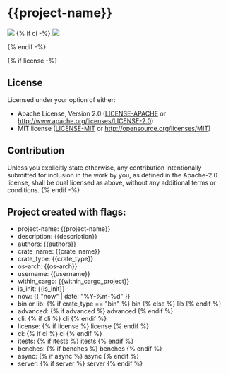 # {{project-name}}
![](https://img.shields.io/badge/made_by_cryptograthor-black?style=flat&logo=undertale&logoColor=hotpink)
{% if ci -%}
![](https://github.com/thor314/{{project-name}}/actions/workflows/ci.yml/badge.svg)
<!-- [![crates.io](https://img.shields.io/crates/v/{{project-name}}.svg)](https://crates.io/crates/{{project-name}}) -->
<!-- [![Documentation](https://docs.rs/{{project-name}}/badge.svg)](https://docs.rs/{{project-name}}) -->
{% endif -%}

{% if license -%}
## License
Licensed under your option of either:
- Apache License, Version 2.0 ([LICENSE-APACHE](LICENSE-APACHE) or http://www.apache.org/licenses/LICENSE-2.0)
- MIT license ([LICENSE-MIT](LICENSE-MIT) or http://opensource.org/licenses/MIT)

## Contribution
Unless you explicitly state otherwise, any contribution intentionally submitted
for inclusion in the work by you, as defined in the Apache-2.0 license, shall be
dual licensed as above, without any additional terms or conditions.
{% endif -%}

## Project created with flags:
- project-name: {{project-name}}
- description:  {{description}}
- authors:      {{authors}}
- crate_name:   {{crate_name}}
- crate_type:   {{crate_type}}
- os-arch:      {{os-arch}}
- username:     {{username}}
- within_cargo: {{within_cargo_project}}
- is_init:      {{is_init}}
- now:          {{ "now" | date: "%Y-%m-%d" }}
- bin or lib:  {% if crate_type == "bin" %} bin {% else %} lib {% endif %}
- advanced:    {% if advanced %} advanced {% endif %}
- cli:         {% if cli %} cli {% endif %}
- license:     {% if license %} license {% endif %}
- ci:          {% if ci %} ci {% endif %}
- itests:      {% if itests %} itests {% endif %}
- benches:     {% if benches %} benches {% endif %}
- async:       {% if async %} async {% endif %}
- server:      {% if server %} server {% endif %}
